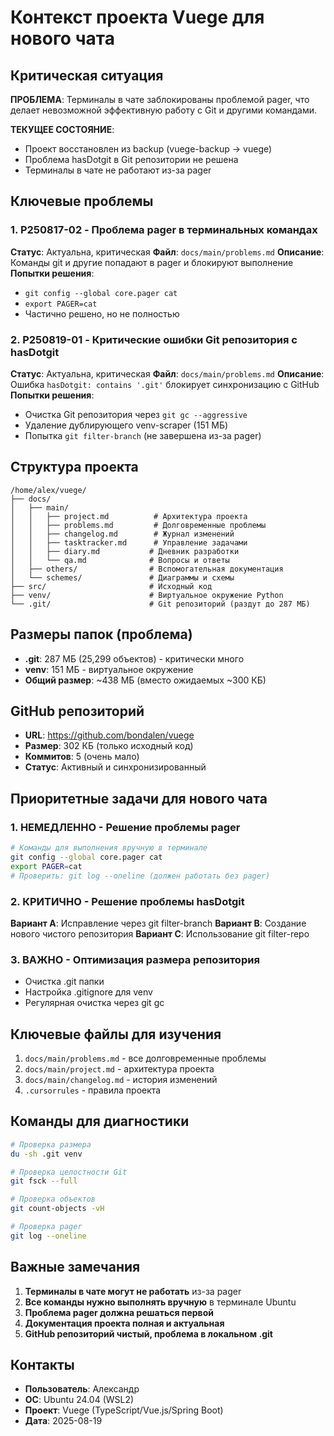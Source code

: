 # Контекст проекта Vuege для нового чата

## Критическая ситуация

**ПРОБЛЕМА**: Терминалы в чате заблокированы проблемой pager, что делает невозможной эффективную работу с Git и другими командами.

**ТЕКУЩЕЕ СОСТОЯНИЕ**: 
- Проект восстановлен из backup (vuege-backup → vuege)
- Проблема hasDotgit в Git репозитории не решена
- Терминалы в чате не работают из-за pager

## Ключевые проблемы

### 1. P250817-02 - Проблема pager в терминальных командах
**Статус**: Актуальна, критическая
**Файл**: `docs/main/problems.md`
**Описание**: Команды git и другие попадают в pager и блокируют выполнение
**Попытки решения**: 
- `git config --global core.pager cat`
- `export PAGER=cat`
- Частично решено, но не полностью

### 2. P250819-01 - Критические ошибки Git репозитория с hasDotgit
**Статус**: Актуальна, критическая
**Файл**: `docs/main/problems.md`
**Описание**: Ошибка `hasDotgit: contains '.git'` блокирует синхронизацию с GitHub
**Попытки решения**:
- Очистка Git репозитория через `git gc --aggressive`
- Удаление дублирующего venv-scraper (151 МБ)
- Попытка `git filter-branch` (не завершена из-за pager)

## Структура проекта

```
/home/alex/vuege/
├── docs/
│   ├── main/
│   │   ├── project.md          # Архитектура проекта
│   │   ├── problems.md         # Долговременные проблемы
│   │   ├── changelog.md        # Журнал изменений
│   │   ├── tasktracker.md      # Управление задачами
│   │   ├── diary.md           # Дневник разработки
│   │   └── qa.md              # Вопросы и ответы
│   ├── others/                # Вспомогательная документация
│   └── schemes/               # Диаграммы и схемы
├── src/                       # Исходный код
├── venv/                      # Виртуальное окружение Python
└── .git/                      # Git репозиторий (раздут до 287 МБ)
```

## Размеры папок (проблема)

- **.git**: 287 МБ (25,299 объектов) - критически много
- **venv**: 151 МБ - виртуальное окружение
- **Общий размер**: ~438 МБ (вместо ожидаемых ~300 КБ)

## GitHub репозиторий

- **URL**: https://github.com/bondalen/vuege
- **Размер**: 302 КБ (только исходный код)
- **Коммитов**: 5 (очень мало)
- **Статус**: Активный и синхронизированный

## Приоритетные задачи для нового чата

### 1. НЕМЕДЛЕННО - Решение проблемы pager
```bash
# Команды для выполнения вручную в терминале
git config --global core.pager cat
export PAGER=cat
# Проверить: git log --oneline (должен работать без pager)
```

### 2. КРИТИЧНО - Решение проблемы hasDotgit
**Вариант A**: Исправление через git filter-branch
**Вариант B**: Создание нового чистого репозитория
**Вариант C**: Использование git filter-repo

### 3. ВАЖНО - Оптимизация размера репозитория
- Очистка .git папки
- Настройка .gitignore для venv
- Регулярная очистка через git gc

## Ключевые файлы для изучения

1. `docs/main/problems.md` - все долговременные проблемы
2. `docs/main/project.md` - архитектура проекта
3. `docs/main/changelog.md` - история изменений
4. `.cursorrules` - правила проекта

## Команды для диагностики

```bash
# Проверка размера
du -sh .git venv

# Проверка целостности Git
git fsck --full

# Проверка объектов
git count-objects -vH

# Проверка pager
git log --oneline
```

## Важные замечания

1. **Терминалы в чате могут не работать** из-за pager
2. **Все команды нужно выполнять вручную** в терминале Ubuntu
3. **Проблема pager должна решаться первой**
4. **Документация проекта полная и актуальная**
5. **GitHub репозиторий чистый, проблема в локальном .git**

## Контакты

- **Пользователь**: Александр
- **ОС**: Ubuntu 24.04 (WSL2)
- **Проект**: Vuege (TypeScript/Vue.js/Spring Boot)
- **Дата**: 2025-08-19
